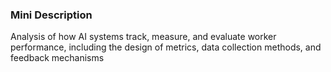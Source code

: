 ### Mini Description

Analysis of how AI systems track, measure, and evaluate worker performance, including the design of metrics, data collection methods, and feedback mechanisms
